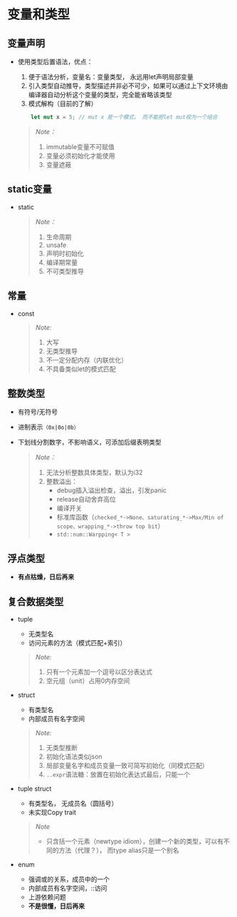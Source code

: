 # 变量和类型

## 变量声明
- 使用类型后置语法，优点：  
    1. 便于语法分析，变量名：变量类型， 永远用let声明局部变量
    2. 引入类型自动推导，类型描述并非必不可少，如果可以通过上下文环境由编译器自动分析这个变量的类型，完全能省略该类型
    3. 模式解构（目前的了解）
    ```rust
        let mut x = 5; // mut x 是一个模式， 而不能把let mut视为一个组合
    ```

    > *Note：*        
    > 1.  immutable变量不可赋值    
    > 2. 变量必须初始化才能使用   
    > 3. 变量遮蔽

## static变量
- static
    > *Note：*    
    > 1. 生命周期
    > 2. unsafe
    > 3. 声明时初始化
    > 4. 编译期常量
    > 5. 不可类型推导

## 常量
- const
    > *Note:*     
    > 1. 大写
    > 2. 无类型推导
    > 3. 不一定分配内存（内联优化）
    > 4. 不具备类似let的模式匹配

## 整数类型
- 有符号/无符号
- 进制表示`（0x|0o|0b）`
- 下划线分割数字，不影响语义，可添加后缀表明类型   

    >*Note：*    
    >1. 无法分析整数具体类型，默认为i32
    >2. 整数溢出：
    >    - debug插入溢出检查，溢出，引发panic
    >    - release自动舍弃高位
    >    - 编译开关
    >    - 标准库函数（`checked_*->None、saturating_*->Max/Min of scope、wrapping_*->throw top bit`）
    >    - `std::num::Warpping< T >`

## 浮点类型
- **有点枯燥，日后再来**

## 复合数据类型

- tuple
    - 无类型名
    - 访问元素的方法（模式匹配+索引）

    >    *Note:*     
    >    1. 只有一个元素加一个逗号以区分表达式   
    >    2. 空元组（unit）占用0内存空间

- struct    
    - 有类型名
    - 内部成员有名字空间

    > *Note:* 
    >    1. 无类型推断
    >    2. 初始化语法类似json
    >    3. 局部变量名字和成员变量一致可简写初始化（同模式匹配）
    >    4. `..expr`语法糖：放置在初始化表达式最后，只能一个

- tuple struct
    - 有类型名， 无成员名（圆括号）
    - 未实现Copy trait
    > *Note*  
    > - 只含括一个元素（newtype idiom），创建一个新的类型，可以有不同的方法（代理？）， 而type alias只是一个别名

- enum 
    - 强调或的关系，成员中的一个
    - 内部成员有名字空间，::访问
    - 上游依赖问题
    - **不是很懂，日后再来**